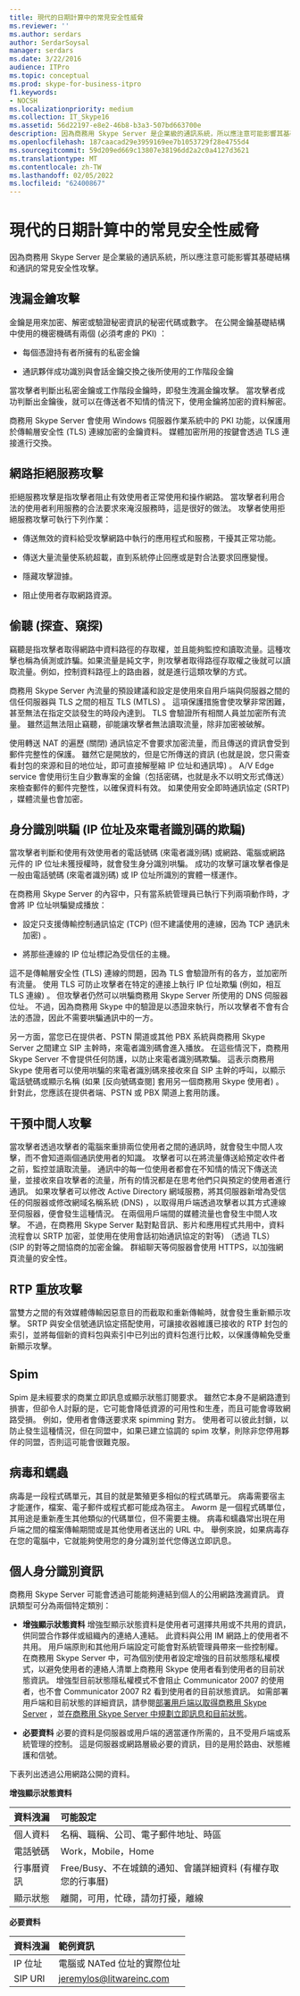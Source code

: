 ```yaml
---
title: 現代的日期計算中的常見安全性威脅
ms.reviewer: ''
ms.author: serdars
author: SerdarSoysal
manager: serdars
ms.date: 3/22/2016
audience: ITPro
ms.topic: conceptual
ms.prod: skype-for-business-itpro
f1.keywords:
- NOCSH
ms.localizationpriority: medium
ms.collection: IT_Skype16
ms.assetid: 56d22197-e8e2-46b8-b3a3-507bd663700e
description: 因為商務用 Skype Server 是企業級的通訊系統，所以應注意可能影響其基礎結構和通訊的常見安全性攻擊。
ms.openlocfilehash: 187caacad29e3959169ee7b1053729f28e4755d4
ms.sourcegitcommit: 59d209ed669c13807e38196dd2a2c0a4127d3621
ms.translationtype: MT
ms.contentlocale: zh-TW
ms.lasthandoff: 02/05/2022
ms.locfileid: "62400867"
---
```

# <a name="common-security-threats-in-modern-day-computing"></a>現代的日期計算中的常見安全性威脅
 
因為商務用 Skype Server 是企業級的通訊系統，所以應注意可能影響其基礎結構和通訊的常見安全性攻擊。
  
## <a name="compromised-key-attack"></a>洩漏金鑰攻擊

金鑰是用來加密、解密或驗證秘密資訊的秘密代碼或數字。 在公開金鑰基礎結構中使用的機密機碼有兩個 (必須考慮的 PKI) ： 
  
- 每個憑證持有者所擁有的私密金鑰
    
- 通訊夥伴成功識別與會話金鑰交換之後所使用的工作階段金鑰
    
當攻擊者判斷出私密金鑰或工作階段金鑰時，即發生洩漏金鑰攻擊。 當攻擊者成功判斷出金鑰後，就可以在傳送者不知情的情況下，使用金鑰將加密的資料解密。
  
商務用 Skype Server 會使用 Windows 伺服器作業系統中的 PKI 功能，以保護用於傳輸層安全性 (TLS) 連線加密的金鑰資料。 媒體加密所用的按鍵會透過 TLS 連接進行交換。
  
## <a name="network-denial-of-service-attack"></a>網路拒絕服務攻擊

拒絕服務攻擊是指攻擊者阻止有效使用者正常使用和操作網路。 當攻擊者利用合法的使用者利用服務的合法要求來淹沒服務時，這是很好的做法。 攻擊者使用拒絕服務攻擊可執行下列作業：
  
- 傳送無效的資料給受攻擊網路中執行的應用程式和服務，干擾其正常功能。
    
- 傳送大量流量使系統超載，直到系統停止回應或是對合法要求回應變慢。
    
- 隱藏攻擊證據。
    
- 阻止使用者存取網路資源。
    
## <a name="eavesdropping-sniffing-snooping"></a>偷聽 (探查、窺探) 

竊聽是指攻擊者取得網路中資料路徑的存取權，並且能夠監控和讀取流量。這種攻擊也稱為偵測或詐騙。如果流量是純文字，則攻擊者取得路徑存取權之後就可以讀取流量。例如，控制資料路徑上的路由器，就是進行這類攻擊的方式。 
  
商務用 Skype Server 內流量的預設建議和設定是使用來自用戶端與伺服器之間的信任伺服器與 TLS 之間的相互 TLS (MTLS) 。 這項保護措施會使攻擊非常困難，甚至無法在指定交談發生的時段內達到。 TLS 會驗證所有相關人員並加密所有流量。 雖然這無法阻止竊聽，卻能讓攻擊者無法讀取流量，除非加密被破解。
  
使用轉送 NAT 的遍歷 (關閉) 通訊協定不會要求加密流量，而且傳送的資訊會受到郵件完整性的保護。 雖然它是開放的，但是它所傳送的資訊 (也就是說，您只需查看封包的來源和目的地位址，即可直接解壓縮 IP 位址和通訊埠) 。 A/V Edge service 會使用衍生自少數專案的金鑰（包括密碼，也就是永不以明文形式傳送）來檢查郵件的郵件完整性，以確保資料有效。 如果使用安全即時通訊協定 (SRTP) ，媒體流量也會加密。
  
## <a name="identity-spoofing-ip-address-and-caller-id-spoofing"></a>身分識別哄騙 (IP 位址及來電者識別碼的欺騙) 

當攻擊者判斷和使用有效使用者的電話號碼 (來電者識別碼) 或網路、電腦或網路元件的 IP 位址未獲授權時，就會發生身分識別哄騙。 成功的攻擊可讓攻擊者像是一般由電話號碼 (來電者識別碼) 或 IP 位址所識別的實體一樣運作。

在商務用 Skype Server 的內容中，只有當系統管理員已執行下列兩項動作時，才會將 IP 位址哄騙變成播放：
  
- 設定只支援傳輸控制通訊協定 (TCP)  (但不建議使用的連線，因為 TCP 通訊未加密) 。
    
- 將那些連線的 IP 位址標記為受信任的主機。
    
這不是傳輸層安全性 (TLS) 連線的問題，因為 TLS 會驗證所有的各方，並加密所有流量。 使用 TLS 可防止攻擊者在特定的連接上執行 IP 位址欺騙 (例如，相互 TLS 連線) 。 但攻擊者仍然可以哄騙商務用 Skype Server 所使用的 DNS 伺服器位址。 不過，因為商務用 Skype 中的驗證是以憑證來執行，所以攻擊者不會有合法的憑證，因此不需要哄騙通訊中的一方。

另一方面，當您已在提供者、PSTN 閘道或其他 PBX 系統與商務用 Skype Server 之間建立 SIP 主幹時，來電者識別碼會進入播放。 在這些情況下，商務用 Skype Server 不會提供任何防護，以防止來電者識別碼欺騙。 這表示商務用 Skype 使用者可以使用哄騙的來電者識別碼來接收來自 SIP 主幹的呼叫，以顯示電話號碼或顯示名稱 (如果 [反向號碼查閱] 套用另一個商務用 Skype 使用者) 。 針對此，您應該在提供者端、PSTN 或 PBX 閘道上套用防護。
  
## <a name="man-in-the-middle-attack"></a>干預中間人攻擊

當攻擊者透過攻擊者的電腦來重排兩位使用者之間的通訊時，就會發生中間人攻擊，而不會知道兩個通訊使用者的知識。 攻擊者可以在將流量傳送給預定收件者之前，監控並讀取流量。 通訊中的每一位使用者都會在不知情的情況下傳送流量，並接收來自攻擊者的流量，所有的情況都是在思考他們只與預定的使用者進行通訊。 如果攻擊者可以修改 Active Directory 網域服務，將其伺服器新增為受信任的伺服器或修改網域名稱系統 (DNS) ，以取得用戶端透過攻擊者以其方式連線至伺服器，便會發生這種情況。 在兩個用戶端間的媒體流量也會發生中間人攻擊。 不過，在商務用 Skype Server 點對點音訊、影片和應用程式共用中，資料流程會以 SRTP 加密，並使用在使用會話初始通訊協定的對等) （透過 TLS） (SIP 的對等之間協商的加密金鑰。 群組聊天等伺服器會使用 HTTPS，以加強網頁流量的安全性。
  
## <a name="rtp-replay-attack"></a>RTP 重放攻擊

當雙方之間的有效媒體傳輸因惡意目的而截取和重新傳輸時，就會發生重新顯示攻擊。 SRTP 與安全信號通訊協定搭配使用，可讓接收器維護已接收的 RTP 封包的索引，並將每個新的資料包與索引中已列出的資料包進行比較，以保護傳輸免受重新顯示攻擊。
  
## <a name="spim"></a>Spim

Spim 是未經要求的商業立即訊息或顯示狀態訂閱要求。 雖然它本身不是網路遭到損害，但卻令人討厭的是，它可能會降低資源的可用性和生產，而且可能會導致網路受損。 例如，使用者會傳送要求來 spimming 對方。 使用者可以彼此封鎖，以防止發生這種情況，但在同盟中，如果已建立協調的 spim 攻擊，則除非您停用夥伴的同盟，否則這可能會很難克服。
  
## <a name="viruses-and-worms"></a>病毒和蠕蟲

病毒是一段程式碼單元，其目的就是繁殖更多相似的程式碼單元。 病毒需要宿主才能運作，檔案、電子郵件或程式都可能成為宿主。 Aworm 是一個程式碼單位，其用途是重新產生其他類似的代碼單位，但不需要主機。 病毒和蠕蟲常出現在用戶端之間的檔案傳輸期間或是其他使用者送出的 URL 中。 舉例來說，如果病毒存在您的電腦中，它就能夠使用您的身分識別並代您傳送立即訊息。
  
## <a name="personally-identifiable-information"></a>個人身分識別資訊

商務用 Skype Server 可能會透過可能能夠連結到個人的公用網路洩漏資訊。 資訊類型可分為兩個特定類別：
  
- **增強顯示狀態資料** 增強型顯示狀態資料是使用者可選擇共用或不共用的資訊，供同盟合作夥伴或組織內的連絡人連結。 此資料與公用 IM 網路上的使用者不共用。 用戶端原則和其他用戶端設定可能會對系統管理員帶來一些控制權。 在商務用 Skype Server 中，可為個別使用者設定增強的目前狀態隱私權模式，以避免使用者的連絡人清單上商務用 Skype 使用者看到使用者的目前狀態資訊。 增強型目前狀態隱私權模式不會阻止 Communicator 2007 的使用者，也不會 Communicator 2007 R2 看到使用者的目前狀態資訊。 如需部署用戶端和目前狀態的詳細資訊，請參閱[部署用戶端以取得商務用 Skype Server](../../deploy/deploy-clients/deploy-clients.md) ，並[在商務用 Skype Server 中規劃立即訊息和目前狀態](../../plan-your-deployment/instant-messaging-and-presence.md)。
    
- **必要資料** 必要的資料是伺服器或用戶端的適當運作所需的，且不受用戶端或系統管理的控制。 這是伺服器或網路層級必要的資訊，目的是用於路由、狀態維護和信號。
    
下表列出透過公用網路公開的資料。
  
**增強顯示狀態資料**

|**資料洩漏**|**可能設定**|
|:-----|:-----|
|個人資料  <br/> |名稱、職稱、公司、電子郵件地址、時區  <br/> |
|電話號碼  <br/> |Work，Mobile，Home  <br/> |
|行事曆資訊  <br/> |Free/Busy、不在城鎮的通知、會議詳細資料 (有權存取您的行事曆)   <br/> |
|顯示狀態  <br/> |離開，可用，忙碌，請勿打擾，離線  <br/> |
   
**必要資料**


| **資料洩漏** | **範例資訊**                            |
|:-------------------|:---------------------------------------------------|
| IP 位址  <br/>  | 電腦或 NATed 位址的實際位址  <br/> |
| SIP URI  <br/>     | jeremylos@litwareinc.com  <br/>                    |

